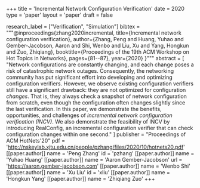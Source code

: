 +++
title = 'Incremental Network Configuration Verification'
date = 2020
type = 'paper'
layout = 'paper'
draft = false

research_label = ["Verification", "Simulation"]
bibtex = """@inproceedings{zhang2020incremental,
  title={Incremental network configuration verification},
  author={Zhang, Peng and Huang, Yuhao and Gember-Jacobson, Aaron and Shi, Wenbo and Liu, Xu and Yang, Hongkun and Zuo, Zhiqiang},
  booktitle={Proceedings of the 19th ACM Workshop on Hot Topics in Networks},
  pages={81--87},
  year={2020}
}"""
abstract = [
    "Network configurations are constantly changing, and each change poses a risk of catastrophic network outages. Consequently, the networking community has put significant effort into developing and optimizing configuration verifiers. However, we observe existing configuration verifiers still have a significant drawback: they are not optimized for configuration *changes*. That is, they always check a snapshot of network configuration from scratch, even though the configuration often changes slightly since the last verification. In this paper, we demonstrate the benefits, opportunities, and challenges of *incremental network configuration verification (INCV)*. We also demonstrate the feasibility of INCV by introducing RealConfig, an incremental configuration verifier that can check configuration changes within one second."
]
publisher = "Proceedings of ACM HotNets'20"
pdf = 'http://nskeylab.xjtu.edu.cn/people/pzhang/files/2020/10/hotnets20.pdf'
[[paper.author]]
    name = 'Peng Zhang'
    id = 'pzhang'
[[paper.author]]
    name = 'Yuhao Huang'
[[paper.author]]
    name = 'Aaron Gember-Jacobson'
    url = 'https://aaron.gember-jacobson.com'
[[paper.author]]
    name = 'Wenbo Shi'
[[paper.author]]
    name = 'Xu Liu'
    id = 'xliu'
[[paper.author]]
    name = 'Hongkun Yang'
[[paper.author]]
    name = 'Zhiqiang Zuo'
+++
